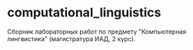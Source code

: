 # computational_linguistics
Сборник лабораторных работ по предмету "Компьютерная лингвистика" (магистратура ИАД, 2 курс).
